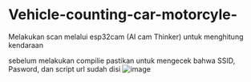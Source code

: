 # Vehicle-counting-car-motorcyle-
Melakukan scan melalui esp32cam (AI cam Thinker) untuk menghitung kendaraan 

sebelum melakukan compilie pastikan untuk mengecek bahwa SSID, Pasword, dan script url sudah disi 
![image](https://github.com/Christ8812/Vehicle-counting-car-motorcyle-/assets/164609846/bcb5a4ab-7a74-423e-8f59-20beac08181a)
